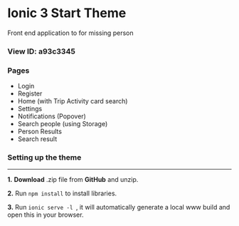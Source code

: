 # Ionic 3 Start Theme

Front end application to for missing person

### View ID: **a93c3345**

### Pages
* Login
* Register
* Home (with Trip Activity card search)
* Settings
* Notifications (Popover)
* Search people (using Storage)
* Person Results
* Search result


### Setting up the theme
___
**1.** **Download** .zip file from **GitHub** and unzip.

**2.** Run `npm install` to install libraries.

**3.** Run  `ionic serve -l `, it will automatically generate a local www build and open this in your browser.



<br>
